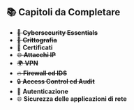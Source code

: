 ## 📚 Capitoli da Completare
- ~~🔐 **Cybersecurity Essentials**~~
- ~~🔑 **Crittografia**~~
- 📜 **Certificati**
- ~~🌐 **Attacchi IP**~~
- ~~🌍 **VPN**~~
- ~~🔥 **Firewall ed IDS**~~
- ~~🔒 **Access Control ed Audit**~~
- 🔐 **Autenticazione**
- 🌐 **Sicurezza delle applicazioni di rete**
